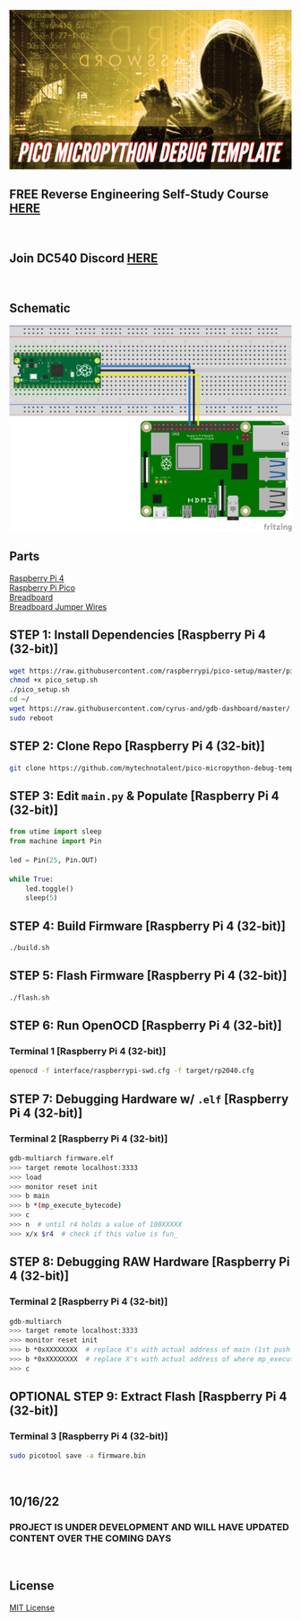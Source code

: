 ![image](https://github.com/mytechnotalent/pico-micropython-debug-template/blob/main/Pico%20MicroPython%20Debug%20Template-1.png?raw=true)

## FREE Reverse Engineering Self-Study Course [HERE](https://github.com/mytechnotalent/Reverse-Engineering-Tutorial)

<br>

## Join DC540 Discord [HERE](https://discord.gg/TC9V9RCr5U)

<br>

## Schematic
![image](https://github.com/mytechnotalent/pico-micropython-debug-template/blob/main/schematic.png?raw=true)

## Parts
[Raspberry Pi 4](https://www.amazon.com/Argon-Raspberry-Model-Case-AR_NEO_RPi4_2Gig_32GigSD/dp/B08BWNJLJ4) <br>
[Raspberry Pi Pico](https://www.amazon.com/Raspberry-Pre-Soldered-Microcontroller-Development-Dual-Core/dp/B08X7HN2VG) <br>
[Breadboard](https://www.amazon.com/DaFuRui-Solderless-Breadboard-Super-Plug/dp/B081YNHZF5) <br>
[Breadboard Jumper Wires](https://www.amazon.com/IZOKEE-Solderless-Breadboard-Arduino-Project/dp/B08151TQHG) <br>

## STEP 1: Install Dependencies [Raspberry Pi 4 (32-bit)]
```bash
wget https://raw.githubusercontent.com/raspberrypi/pico-setup/master/pico_setup.sh
chmod +x pico_setup.sh
./pico_setup.sh
cd ~/
wget https://raw.githubusercontent.com/cyrus-and/gdb-dashboard/master/.gdbinit
sudo reboot
```

## STEP 2: Clone Repo [Raspberry Pi 4 (32-bit)]
```bash
git clone https://github.com/mytechnotalent/pico-micropython-debug-template.git
```

## STEP 3: Edit `main.py` & Populate [Raspberry Pi 4 (32-bit)]
```python
from utime import sleep
from machine import Pin 

led = Pin(25, Pin.OUT)

while True:
    led.toggle()
    sleep(5)
```

## STEP 4: Build Firmware [Raspberry Pi 4 (32-bit)]
```bash
./build.sh
```

## STEP 5: Flash Firmware [Raspberry Pi 4 (32-bit)]
```bash
./flash.sh
```

## STEP 6: Run OpenOCD [Raspberry Pi 4 (32-bit)]
### Terminal 1 [Raspberry Pi 4 (32-bit)]
```bash
openocd -f interface/raspberrypi-swd.cfg -f target/rp2040.cfg
```

## STEP 7: Debugging Hardware w/ `.elf` [Raspberry Pi 4 (32-bit)]
### Terminal 2 [Raspberry Pi 4 (32-bit)]
```bash
gdb-multiarch firmware.elf
>>> target remote localhost:3333
>>> load
>>> monitor reset init
>>> b main
>>> b *(mp_execute_bytecode)
>>> c
>>> n  # until r4 holds a value of 100XXXXX
>>> x/x $r4  # check if this value is fun_
```

## STEP 8: Debugging RAW Hardware [Raspberry Pi 4 (32-bit)]
### Terminal 2 [Raspberry Pi 4 (32-bit)]
```bash
gdb-multiarch
>>> target remote localhost:3333
>>> monitor reset init
>>> b *0xXXXXXXXX  # replace X's with actual address of main (1st push to r0, r1, r2, r4, r5, lr followed by 2 bl's to functions)
>>> b *0xXXXXXXXX  # replace X's with actual address of where mp_execute_bytecode is called (manual no shortcut here)
>>> c
```

## OPTIONAL STEP 9: Extract Flash [Raspberry Pi 4 (32-bit)]
### Terminal 3 [Raspberry Pi 4 (32-bit)]
```bash
sudo picotool save -a firmware.bin
```

<br>

## 10/16/22
### PROJECT IS UNDER DEVELOPMENT AND WILL HAVE UPDATED CONTENT OVER THE COMING DAYS 

<br>

## License
[MIT License](https://raw.githubusercontent.com/mytechnotalent/pico-micropython-debug-template/main/LICENSE)
